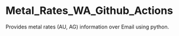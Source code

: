 # Metal_Rates_WA_Github_Actions

Provides metal rates (AU, AG) information over Email using python.
